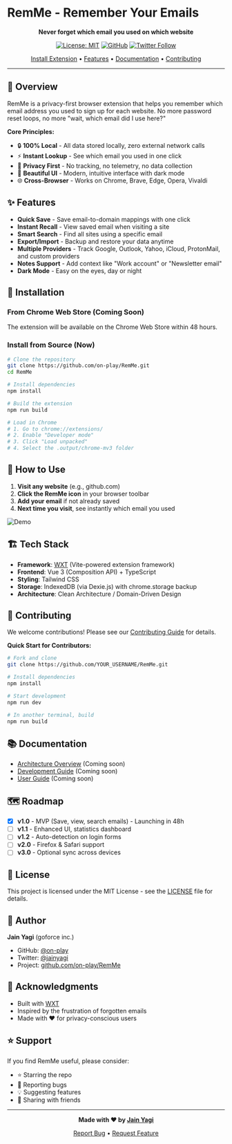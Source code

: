 # RemMe - Remember Your Emails

<div align="center">

**Never forget which email you used on which website**

[![License: MIT](https://img.shields.io/badge/License-MIT-yellow.svg)](https://opensource.org/licenses/MIT)
[![GitHub](https://img.shields.io/github/stars/on-play/RemMe?style=social)](https://github.com/on-play/RemMe)
[![Twitter Follow](https://img.shields.io/twitter/follow/jainyagi?style=social)](https://x.com/jainyagi)

[Install Extension](#installation) • [Features](#features) • [Documentation](#documentation) • [Contributing](./CONTRIBUTING.md)

</div>

---

## 🎯 Overview

RemMe is a privacy-first browser extension that helps you remember which email address you used to sign up for each website. No more password reset loops, no more "wait, which email did I use here?"

**Core Principles:**
- 🔒 **100% Local** - All data stored locally, zero external network calls
- ⚡ **Instant Lookup** - See which email you used in one click
- 🔐 **Privacy First** - No tracking, no telemetry, no data collection
- 🎨 **Beautiful UI** - Modern, intuitive interface with dark mode
- 🌐 **Cross-Browser** - Works on Chrome, Brave, Edge, Opera, Vivaldi

## ✨ Features

- **Quick Save** - Save email-to-domain mappings with one click
- **Instant Recall** - View saved email when visiting a site
- **Smart Search** - Find all sites using a specific email
- **Export/Import** - Backup and restore your data anytime
- **Multiple Providers** - Track Google, Outlook, Yahoo, iCloud, ProtonMail, and custom providers
- **Notes Support** - Add context like "Work account" or "Newsletter email"
- **Dark Mode** - Easy on the eyes, day or night

## 🚀 Installation

### From Chrome Web Store (Coming Soon)
The extension will be available on the Chrome Web Store within 48 hours.

### Install from Source (Now)

```bash
# Clone the repository
git clone https://github.com/on-play/RemMe.git
cd RemMe

# Install dependencies
npm install

# Build the extension
npm run build

# Load in Chrome
# 1. Go to chrome://extensions/
# 2. Enable "Developer mode"
# 3. Click "Load unpacked"
# 4. Select the .output/chrome-mv3 folder
```

## 📖 How to Use

1. **Visit any website** (e.g., github.com)
2. **Click the RemMe icon** in your browser toolbar
3. **Add your email** if not already saved
4. **Next time you visit**, see instantly which email you used

![Demo](./docs/assets/demo.gif)

## 🏗️ Tech Stack

- **Framework**: [WXT](https://wxt.dev/) (Vite-powered extension framework)
- **Frontend**: Vue 3 (Composition API) + TypeScript
- **Styling**: Tailwind CSS
- **Storage**: IndexedDB (via Dexie.js) with chrome.storage backup
- **Architecture**: Clean Architecture / Domain-Driven Design

## 🤝 Contributing

We welcome contributions! Please see our [Contributing Guide](./CONTRIBUTING.md) for details.

**Quick Start for Contributors:**
```bash
# Fork and clone
git clone https://github.com/YOUR_USERNAME/RemMe.git

# Install dependencies
npm install

# Start development
npm run dev

# In another terminal, build
npm run build
```

## 📚 Documentation

- [Architecture Overview](./docs/ARCHITECTURE.md) (Coming soon)
- [Development Guide](./docs/DEVELOPMENT.md) (Coming soon)
- [User Guide](./docs/USER_GUIDE.md) (Coming soon)

## 🗺️ Roadmap

- [x] **v1.0** - MVP (Save, view, search emails) - Launching in 48h
- [ ] **v1.1** - Enhanced UI, statistics dashboard
- [ ] **v1.2** - Auto-detection on login forms
- [ ] **v2.0** - Firefox & Safari support
- [ ] **v3.0** - Optional sync across devices

## 📜 License

This project is licensed under the MIT License - see the [LICENSE](./LICENSE) file for details.

## 👤 Author

**Jain Yagi** (goforce inc.)
- GitHub: [@on-play](https://github.com/on-play)
- Twitter: [@jainyagi](https://x.com/jainyagi)
- Project: [github.com/on-play/RemMe](https://github.com/on-play/RemMe)

## 🙏 Acknowledgments

- Built with [WXT](https://wxt.dev/)
- Inspired by the frustration of forgotten emails
- Made with ❤️ for privacy-conscious users

## ⭐ Support

If you find RemMe useful, please consider:
- ⭐ Starring the repo
- 🐛 Reporting bugs
- 💡 Suggesting features
- 🔄 Sharing with friends

---

<div align="center">

**Made with ❤️ by [Jain Yagi](https://x.com/jainyagi)**

[Report Bug](https://github.com/on-play/RemMe/issues) • [Request Feature](https://github.com/on-play/RemMe/issues)

</div>

